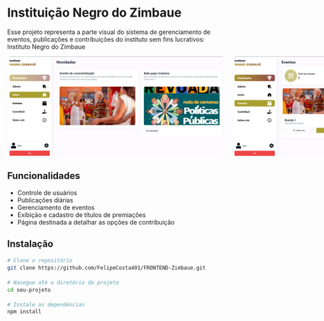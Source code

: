 # Instituição Negro do Zimbaue

Esse projeto representa a parte visual do sistema de gerenciamento de eventos, publicações e contribuições do instituto sem fins lucrativos: Instituto Negro do Zimbaue 

<div style="display: flex; gap: 16px;">
    <img style="border-radius: 8px;" src="/public/mockups/feed.png" alt="Mockup do Feed" />
    <img style="border-radius: 8px;" src="/public/mockups/events.png" alt="Mockup dos Eventos" />
</div>

## Funcionalidades

- Controle de usuários
- Publicações diárias
- Gerenciamento de eventos
- Exibição e cadastro de títulos de premiações
- Página destinada a detalhar as opções de contribuição

## Instalação

```bash
# Clone o repositório
git clone https://github.com/FelipeCosta401/FRONTEND-Zimbaue.git

# Navegue até o diretório do projeto
cd seu-projeto

# Instale as dependências
npm install